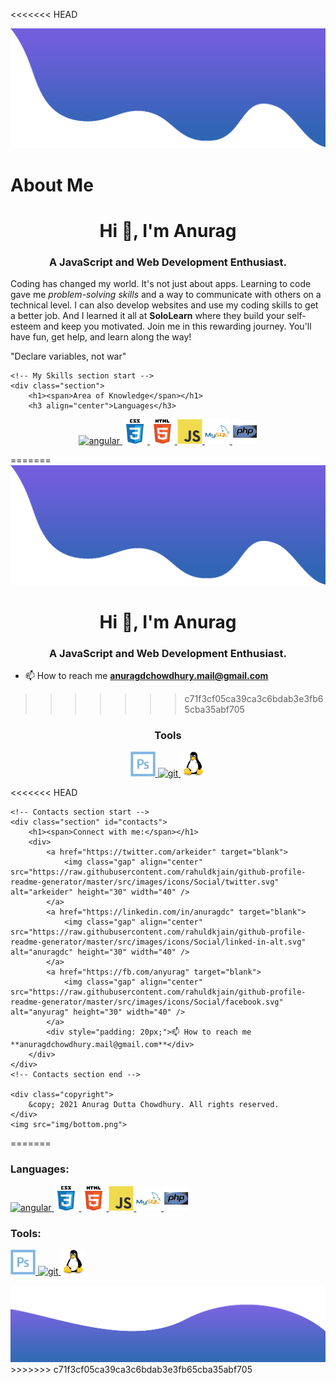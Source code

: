 <<<<<<< HEAD
<body>
    <img src="img/top.png">
    <link rel="stylesheet" href="css/main.css">   
    <!-- About Me section start -->
    <div class="section">
        <h1><span>About Me</span></h1>
        <h1 align="center">Hi 👋, I'm Anurag</h1>
        <h3 align="center">A JavaScript and Web Development Enthusiast.</h3>
        <p>
            Coding has changed my world. It's not just about apps. Learning to code gave me <i>problem-solving skills</i> and a way to communicate with others on a technical level. I can also develop websites and use my coding skills to get a better job. And I learned it all at <strong>SoloLearn</strong> where they build your self-esteem and keep you motivated. Join me in this rewarding journey. You'll have fun, get help, and learn along the way!
        </p>
        <p class="quote">"Declare variables, not war"</p>
    </div>
    <!-- About Me section end -->
    
    <!-- My Skills section start -->
    <div class="section">
        <h1><span>Area of Knowledge</span></h1>
        <h3 align="center">Languages</h3>
<p align="center"> 
    <a href="https://angular.io" target="_blank"> 
        <img class="gap" src="https://angular.io/assets/images/logos/angular/angular.svg" alt="angular" width="40" height="40"/> </a> 
    <a href="https://www.w3schools.com/css/" target="_blank"> 
        <img class="gap" src="https://raw.githubusercontent.com/devicons/devicon/master/icons/css3/css3-original-wordmark.svg" alt="css3" width="40" height="40"/> </a> 
    <a href="https://www.w3.org/html/" target="_blank"> 
        <img class="gap" src="https://raw.githubusercontent.com/devicons/devicon/master/icons/html5/html5-original-wordmark.svg" alt="html5" width="40" height="40"/> </a> 
    <a href="https://developer.mozilla.org/en-US/docs/Web/JavaScript" target="_blank"> 
        <img class="gap" src="https://raw.githubusercontent.com/devicons/devicon/master/icons/javascript/javascript-original.svg" alt="javascript" width="40" height="40"/> </a>  
    <a href="https://www.mysql.com/" target="_blank"> 
        <img class="gap" src="https://raw.githubusercontent.com/devicons/devicon/master/icons/mysql/mysql-original-wordmark.svg" alt="mysql" width="40" height="40"/> </a> 
    <a href="https://www.php.net" target="_blank"> 
        <img class="gap" src="https://raw.githubusercontent.com/devicons/devicon/master/icons/php/php-original.svg" alt="php" width="40" height="40"/> </a> 
</p>
=======
<img src="https://github.com/anuragdchowdhury/anuragdchowdhury/blob/dcad4baf08911a7c7e399f91208d11ea3a40e691/img/top.png">

<h1 align="center">Hi 👋, I'm Anurag</h1>
<h3 align="center">A JavaScript and Web Development Enthusiast.</h3>

- 📫 How to reach me **anuragdchowdhury.mail@gmail.com**
>>>>>>> c71f3cf05ca39ca3c6bdab3e3fb65cba35abf705

<h3 align="center">Tools</h3>
<p align="center">
    <a href="https://www.photoshop.com/en" target="_blank"> 
        <img class="gap" src="https://raw.githubusercontent.com/devicons/devicon/master/icons/photoshop/photoshop-line.svg" alt="photoshop" width="40" height="40"/> </a>
<a href="https://git-scm.com/" target="_blank"> 
    <img class="gap" src="https://www.vectorlogo.zone/logos/git-scm/git-scm-icon.svg" alt="git" width="40" height="40"/> </a>
<a href="https://www.linux.org/" target="_blank"> 
    <img class="gap" src="https://raw.githubusercontent.com/devicons/devicon/master/icons/linux/linux-original.svg" alt="linux" width="40" height="40"/> </a>
</p>

<<<<<<< HEAD
    </div>
    <!-- My Skills section end -->
    
    <!-- Contacts section start -->
    <div class="section" id="contacts">
        <h1><span>Connect with me:</span></h1>
        <div>
            <a href="https://twitter.com/arkeider" target="blank">
                <img class="gap" align="center" src="https://raw.githubusercontent.com/rahuldkjain/github-profile-readme-generator/master/src/images/icons/Social/twitter.svg" alt="arkeider" height="30" width="40" />
            </a>
            <a href="https://linkedin.com/in/anuragdc" target="blank">
                <img class="gap" align="center" src="https://raw.githubusercontent.com/rahuldkjain/github-profile-readme-generator/master/src/images/icons/Social/linked-in-alt.svg" alt="anuragdc" height="30" width="40" />
            </a>
            <a href="https://fb.com/anyurag" target="blank">
                <img class="gap" align="center" src="https://raw.githubusercontent.com/rahuldkjain/github-profile-readme-generator/master/src/images/icons/Social/facebook.svg" alt="anyurag" height="30" width="40" />
            </a>
            <div style="padding: 20px;">📫 How to reach me **anuragdchowdhury.mail@gmail.com**</div>
        </div>
    </div>
    <!-- Contacts section end -->
    
    <div class="copyright">
        &copy; 2021 Anurag Dutta Chowdhury. All rights reserved.
    </div>
    <img src="img/bottom.png">
</body>

=======
<h3 align="left">Languages:</h3>
<p align="left"> <a href="https://angular.io" target="_blank"> <img src="https://angular.io/assets/images/logos/angular/angular.svg" alt="angular" width="40" height="40"/> </a> <a href="https://www.w3schools.com/css/" target="_blank"> <img src="https://raw.githubusercontent.com/devicons/devicon/master/icons/css3/css3-original-wordmark.svg" alt="css3" width="40" height="40"/> </a> <a href="https://www.w3.org/html/" target="_blank"> <img src="https://raw.githubusercontent.com/devicons/devicon/master/icons/html5/html5-original-wordmark.svg" alt="html5" width="40" height="40"/> </a> <a href="https://developer.mozilla.org/en-US/docs/Web/JavaScript" target="_blank"> <img src="https://raw.githubusercontent.com/devicons/devicon/master/icons/javascript/javascript-original.svg" alt="javascript" width="40" height="40"/> </a>  <a href="https://www.mysql.com/" target="_blank"> <img src="https://raw.githubusercontent.com/devicons/devicon/master/icons/mysql/mysql-original-wordmark.svg" alt="mysql" width="40" height="40"/> </a> <a href="https://www.php.net" target="_blank"> <img src="https://raw.githubusercontent.com/devicons/devicon/master/icons/php/php-original.svg" alt="php" width="40" height="40"/> </a> </p>

<h3 align="left">Tools:</h3>
<p align="left"><a href="https://www.photoshop.com/en" target="_blank"> <img src="https://raw.githubusercontent.com/devicons/devicon/master/icons/photoshop/photoshop-line.svg" alt="photoshop" width="40" height="40"/> </a>
<a href="https://git-scm.com/" target="_blank"> <img src="https://www.vectorlogo.zone/logos/git-scm/git-scm-icon.svg" alt="git" width="40" height="40"/> </a>
<a href="https://www.linux.org/" target="_blank"> <img src="https://raw.githubusercontent.com/devicons/devicon/master/icons/linux/linux-original.svg" alt="linux" width="40" height="40"/> </a></p>


<img src="https://github.com/anuragdchowdhury/anuragdchowdhury/blob/613f6dc6eee58bf2fd8644d19fe9ed99ddc3c30d/img/bottom.png">
>>>>>>> c71f3cf05ca39ca3c6bdab3e3fb65cba35abf705
